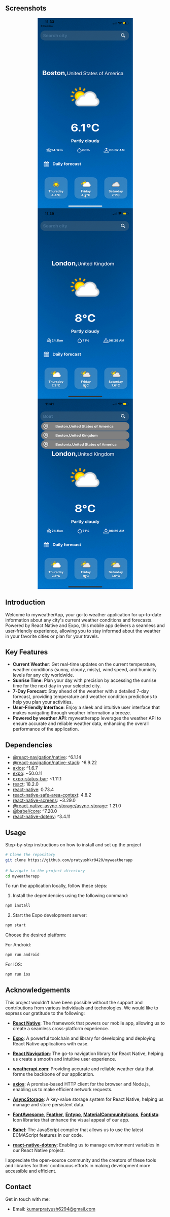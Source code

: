 ## Screenshots

<div style="display: flex; flex-wrap: wrap; justify-content: space-around;">
  <img src="https://github.com/pratyushkr9420/myweatherapp/blob/main/screenshots/IMG_0982.PNG" width="300" height="600" alt="Screenshot 1">
  <img src="https://github.com/pratyushkr9420/myweatherapp/blob/main/screenshots/IMG_0983.PNG" width="300" height="600" alt="Screenshot 2">
  <img src="https://github.com/pratyushkr9420/myweatherapp/blob/main/screenshots/IMG_0984.PNG" width="300" height="600" alt="Screenshot 3">
</div>

## Introduction

Welcome to myweatherApp, your go-to weather application for up-to-date information about any city's current weather conditions and forecasts. Powered by React Native and Expo, this mobile app delivers a seamless and user-friendly experience, allowing you to stay informed about the weather in your favorite cities or plan for your travels.

## Key Features

- **Current Weather**: Get real-time updates on the current temperature, weather conditions (sunny, cloudy, misty), wind speed, and humidity levels for any city worldwide.
- **Sunrise Time**: Plan your day with precision by accessing the sunrise time for the next day in your selected city.
- **7-Day Forecast**: Stay ahead of the weather with a detailed 7-day forecast, providing temperature and weather condition predictions to help you plan your activities.
- **User-Friendly Interface**: Enjoy a sleek and intuitive user interface that makes navigating through weather information a breeze.
- **Powered by weather API**: myweatherapp leverages the weather API to ensure accurate and reliable weather data, enhancing the overall performance of the application.

## Dependencies
<ul>
  <li><a href="https://reactnavigation.org/" target="_blank">@react-navigation/native</a>: ^6.1.14</li>
  <li><a href="https://reactnavigation.org/" target="_blank">@react-navigation/native-stack</a>: ^6.9.22</li>
  <li><a href="https://github.com/axios/axios" target="_blank">axios</a>: ^1.6.7</li>
  <li><a href="https://docs.expo.dev/" target="_blank">expo</a>: ~50.0.11</li>
  <li><a href="https://docs.expo.dev/versions/latest/sdk/status-bar/" target="_blank">expo-status-bar</a>: ~1.11.1</li>
  <li><a href="https://reactjs.org/" target="_blank">react</a>: 18.2.0</li>
  <li><a href="https://reactnative.dev/" target="_blank">react-native</a>: 0.73.4</li>
  <li><a href="https://github.com/th3rdwave/react-native-safe-area-context" target="_blank">react-native-safe-area-context</a>: 4.8.2</li>
  <li><a href="https://github.com/software-mansion/react-native-screens" target="_blank">react-native-screens</a>: ~3.29.0</li>
  <li><a href="https://react-native-async-storage.github.io/async-storage/docs/install/" target="_blank">@react-native-async-storage/async-storage</a>: 1.21.0</li>
  <li><a href="https://babeljs.io/" target="_blank">@babel/core</a>: ^7.20.0</li>
  <li><a href="https://www.npmjs.com/package/react-native-dotenv" target="_blank">react-native-dotenv</a>: ^3.4.11</li>
</ul>

## Usage

Step-by-step instructions on how to install and set up the project

```bash
# Clone the repository
git clone https://github.com/pratyushkr9420/myweatherapp

# Navigate to the project directory
cd myweatherapp
```
<p>To run the application locally, follow these steps:</p>

<ol>
  <li>Install the dependencies using the following command:</li>
</ol>

```bash
npm install
```
<ol start="2">
  <li>Start the Expo development server:</li>
</ol>

```bash
npm start
```
<p>Choose the desired platform:</p>
For Android:

```bash
npm run android
```
For IOS:
```bash
npm run ios
```

## Acknowledgements

This project wouldn't have been possible without the support and contributions from various individuals and technologies. We would like to express our gratitude to the following:

- **[React Native](https://reactnative.dev/)**: The framework that powers our mobile app, allowing us to create a seamless cross-platform experience.

- **[Expo](https://expo.dev/)**: A powerful toolchain and library for developing and deploying React Native applications with ease.

- **[React Navigation](https://reactnavigation.org/)**: The go-to navigation library for React Native, helping us create a smooth and intuitive user experience.

- **[weatherapi.com](https://www.weatherapi.com/)**: Providing accurate and reliable weather data that forms the backbone of our application.

- **[axios](https://axios-http.com/)**: A promise-based HTTP client for the browser and Node.js, enabling us to make efficient network requests.

- **[AsyncStorage](https://react-native-async-storage.github.io/async-storage/)**: A key-value storage system for React Native, helping us manage and store persistent data.

- **[FontAwesome](https://fontawesome.com/)**, **[Feather](https://feathericons.com/)**, **[Entypo](https://entypo.com/)**, **[MaterialCommunityIcons](https://materialdesignicons.com/)**, **[Fontisto](https://fontisto.com/)**: Icon libraries that enhance the visual appeal of our app.

- **[Babel](https://babeljs.io/)**: The JavaScript compiler that allows us to use the latest ECMAScript features in our code.

- **[react-native-dotenv](https://github.com/goatandsheep/react-native-dotenv)**: Enabling us to manage environment variables in our React Native project.

I appreciate the open-source community and the creators of these tools and libraries for their continuous efforts in making development more accessible and efficient.

## Contact

Get in touch with me:

- Email: kumarpratyush6294@gmail.com



